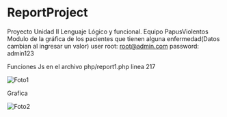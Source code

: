 # ReportProject
Proyecto Unidad II Lenguaje Lógico y funcional. Equipo PapusViolentos 
Modulo de la gráfica de los pacientes que tienen alguna enfermedad(Datos cambian al ingresar un valor)
user root: root@admin.com
password: admin123

Funciones Js en el archivo php/report1.php linea 217

![Foto1](https://github.com/Eduardo98598/ReportProject/tree/master/prueba/code.png)


Grafica 


![Foto2](https://github.com/Eduardo98598/ReportProject/tree/master/prueba/index.png)

